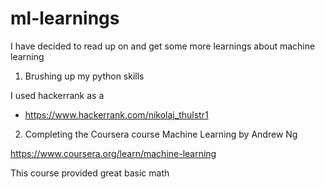 # ml-learnings


I have decided to read up on and get some more learnings about machine learning 

1. Brushing up my python skills 

I used hackerrank as a 

- https://www.hackerrank.com/nikolaj_thulstr1 




2. Completing the Coursera course Machine Learning by Andrew Ng 

https://www.coursera.org/learn/machine-learning 

This course provided great basic math 